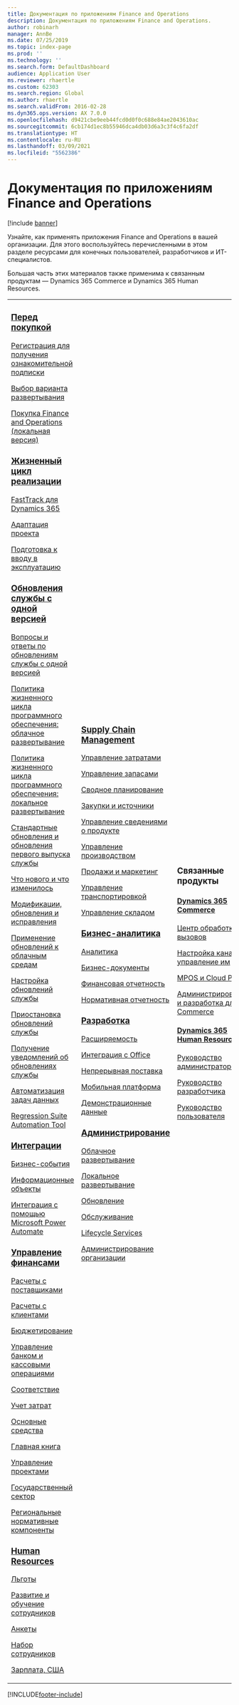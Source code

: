 ```yaml
---
title: Документация по приложениям Finance and Operations
description: Документация по приложениям Finance and Operations.
author: robinarh
manager: AnnBe
ms.date: 07/25/2019
ms.topic: index-page
ms.prod: ''
ms.technology: ''
ms.search.form: DefaultDashboard
audience: Application User
ms.reviewer: rhaertle
ms.custom: 62303
ms.search.region: Global
ms.author: rhaertle
ms.search.validFrom: 2016-02-28
ms.dyn365.ops.version: AX 7.0.0
ms.openlocfilehash: d9421cbe9eeb44fcd0d0f0c688e84ae2043610ac
ms.sourcegitcommit: 6cb174d1ec8b55946dca4db03d6a3c3f4c6fa2df
ms.translationtype: HT
ms.contentlocale: ru-RU
ms.lasthandoff: 03/09/2021
ms.locfileid: "5562386"
---
```

# <a name="finance-and-operations-application-documentation"></a>Документация по приложениям Finance and Operations

[!include [banner](includes/banner.md)]

Узнайте, как применять приложения Finance and Operations в вашей организации. Для этого воспользуйтесь перечисленными в этом разделе ресурсами для конечных пользователей, разработчиков и ИТ-специалистов. 

Большая часть этих материалов также применима к связанным продуктам — Dynamics 365 Commerce и Dynamics 365 Human Resources. 

<table>
<colgroup>
<col width="33%" />
<col width="33%" />
<col width="33%" />
</colgroup>
<tbody>
<tr class="odd">
<td>
<h3><a href="get-started/before-you-buy.md">Перед покупкой</a></h3>
<p><a href="../dev-itpro/dev-tools/sign-up-preview-subscription.md">Регистрация для получения ознакомительной подписки</a></p>
 <p><a href="../dev-itpro/deployment/choose-deployment-type.md">Выбор варианта развертывания</a></p>
 <p><a href="get-started/purchase-on-premises.md">Покупка Finance and Operations (локальная версия)</a></p>

<h3><a href="imp-lifecycle/implementation-lifecycle.md">Жизненный цикл реализации</a></h3>
<p><a href="get-started/fasttrack-dynamics-365-overview.md">FastTrack для Dynamics 365</a></p>
<p><a href="imp-lifecycle/onboard.md">Адаптация проекта</a></p>
<p><a href="imp-lifecycle/prepare-go-live.md">Подготовка к вводу в эксплуатацию</a></p>

<h3><a href="../dev-itpro/lifecycle-services/oneversion-overview.md">Обновления службы с одной версией</a></h3>
<p><a href="get-started/one-version.md">Вопросы и ответы по обновлениям службы с одной версией</a></p>
<p><a href="../dev-itpro/migration-upgrade/versions-update-policy.md">Политика жизненного цикла программного обеспечения: облачное развертывание</a></p>
<p><a href="../dev-itpro/migration-upgrade/on-prem-version-update-policy.md">Политика жизненного цикла программного обеспечения: локальное развертывание</a></p>
<p><a href="get-started/public-preview-releases.md">Стандартные обновления и обновления первого выпуска службы</a></p>
<p><a href="get-started/whats-new-changed.md">Что нового и что изменилось</a></p>
<p><a href="../dev-itpro/migration-upgrade/upgrade-home-page.md">Модификации, обновления и исправления</a></p>
<p><a href="../dev-itpro/deployment/apply-deployable-package-system.md">Применение обновлений к облачным средам</a></p>
<p><a href="../dev-itpro/lifecycle-services/configure-service-updates.md">Настройка обновлений службы</a></p>
<p><a href="../dev-itpro/lifecycle-services/pause-service-updates.md">Приостановка обновлений службы</a></p>
<p><a href="../dev-itpro/lifecycle-services/notifications-service-updates.md">Получение уведомлений об обновлениях службы</a></p>
<p><a href="../dev-itpro/data-entities/data-task-automation.md">Автоматизация задач данных</a></p>
<p><a href="../dev-itpro/lifecycle-services/using-task-guides-and-bpm-to-create-user-acceptance-tests.md">Regression Suite Automation Tool</a></p>

<h3><a href="../dev-itpro/data-entities/integration-overview.md">Интеграции</a></h3>
<p><a href="../dev-itpro/business-events/home-page.md">Бизнес-события</a></p>
<p><a href="../dev-itpro/data-entities/data-entities.md">Информационные объекты</a></p>
<p><a href="../dev-itpro/data-entities/fin-ops-connector.md">Интеграция с помощью Microsoft Power Automate</a></p>

<h3><a href="../../finance/index.md">Управление финансами</a></h3>
<p><a href="../../finance/accounts-payable/accounts-payable.md">Расчеты с поставщиками</a></p>
<p><a href="../../finance/accounts-receivable/accounts-receivable.md">Расчеты с клиентами</a></p>
<p><a href="../../finance/budgeting/budgeting-overview.md">Бюджетирование</a></p>
<p><a href="../../finance/cash-bank-management/cash-bank-management.md">Управление банком и кассовыми операциями</a></p>
<p><a href="../../finance/general-ledger/audit-policy-rules.md">Соответствие</a></p>
<p><a href="../../finance/cost-accounting/cost-accounting-home-page.md">Учет затрат</a></p>
<p><a href="../../finance/fixed-assets/fixed-assets.md">Основные средства</a></p>
<p><a href="../../finance/general-ledger/general-ledger.md">Главная книга</a></p>
<p><a href="../../finance/project-management/overview-project-management-accounting.md">Управление проектами</a></p>
<p><a href="../../finance/public-sector/public-sector-functionality.md">Государственный сектор</a></p>
<p><a href="../dev-itpro/lcs-solutions/country-region.md">Региональные нормативные компоненты</a></p>

<h3><a href="hr/hr-landing-page.md">Human Resources</a></h3>
<p><a href="../../human-resources/hr-benefits-manage-program.md">Льготы</a></p>
<p><a href="../../human-resources/hr-develop-performance-management-overview.md">Развитие и обучение сотрудников</a></p>
<p><a href="../../human-resources/hr-learning-questionnaires.md">Анкеты</a></p>
<p><a href="hr/manage-recruiting-process.md">Набор сотрудников</a></p>
<p><a href="hr/localizations/noam-usa-payroll.md">Зарплата, США</a></p>

</td>
<td>
<h3><a href="../../supply-chain/index.md">Supply Chain Management</a></h3>
<p><a href="../../supply-chain/cost-management/costing-sheets.md">Управление затратами</a></p>
<p><a href="../../supply-chain/inventory/inventory-home-page.md">Управление запасами</a></p>
<p><a href="../../supply-chain/master-planning/master-plans.md">Сводное планирование</a></p>
<p><a href="../../supply-chain/procurement/procurement-sourcing-overview.md">Закупки и источники</a></p>
<p><a href="../../supply-chain/pim/product-information.md">Управление сведениями о продукте</a></p>
<p><a href="../../supply-chain/production-control/production-process-overview.md">Управление производством</a></p>
<p><a href="../../supply-chain/sales-marketing/overview-sales-marketing.md">Продажи и маркетинг</a></p>
<p><a href="../../supply-chain/transportation/transportation-management-overview.md">Управление транспортировкой</a></p>
<p><a href="../../supply-chain/warehousing/warehouse-configuration.md">Управление складом</a></p>


<h3><a href="../dev-itpro/analytics/bi-reporting-home-page.md">Бизнес-аналитика</a></h3>
<p><a href="../dev-itpro/analytics/analytics.md">Аналитика</a></p>
 <p><a href="../dev-itpro/analytics/document-reporting-services.md">Бизнес-документы</a></p>
<p><a href="../dev-itpro/analytics/financial-reporting-intro.md">Финансовая отчетность</a></p>
<p><a href="../dev-itpro/analytics/general-electronic-reporting.md">Нормативная отчетность</a></p>



<h3><a href="../dev-itpro/dev-tools/developer-home-page.md">Разработка</h3>
<p><a href="../dev-itpro/extensibility/extensibility-home-page.md">Расширяемость</a></p>
<p><a href="../dev-itpro/office-integration/office-integration.md">Интеграция с Office</a></p>
<p><a href="../dev-itpro/dev-tools/continuous-delivery-home-page.md">Непрерывная поставка</a></p>
<p><a href="../dev-itpro/mobile-apps/platform/mobile-platform-home-page.md">Мобильная платформа</a></p>
<p><a href="get-started/demo-data.md">Демонстрационные данные</a></p>

<h3><a href="../dev-itpro/sysadmin/system-administration-home-page.md">Администрирование</h3>
<p><a href="../dev-itpro/deployment/cloud-deployment-overview.md">Облачное развертывание</a></p>
<p><a href="../dev-itpro/deployment/on-premises-deployment-landing-page.md">Локальное развертывание</a></p>
<p><a href="../dev-itpro/migration-upgrade/upgrade-home-page.md">Обновление</a></p>
<p><a href="../dev-itpro/dev-tools/continuous-delivery-home-page.md#servicing">Обслуживание</a></p>
<p><a href="../dev-itpro/lifecycle-services/lcs.md">Lifecycle Services</a></p>
<p><a href="organization-administration/organization-administration-home-page.md">Администрирование организации</a></p>
</td>
<td>
<h3>Связанные продукты</h3>
<h4><a href="../../retail/index.md">Dynamics 365 Commerce</a></h4>
<p><a href="../../retail/call-center-functionality.md">Центр обработки вызовов</p>
<p><a href="../../retail/define-maintain-retail-channels.md">Настройка канала и управление им</p>
<p><a href="../../retail/retail-peripherals-overview.md">MPOS и Cloud POS</p>
<p><a href="../../retail/dev-itpro/dev-retail-home-page.md">Администрирование и разработка для Commerce</p>

<h4><a href="../../human-resources/hr-welcome.md">Dynamics 365 Human Resources</a></h4>
<p><a href="../../human-resources/hr-admin-overview.md">Руководство администратора</a></p>
<p><a href="../../human-resources/hr-developer-overview.md">Руководство разработчика</a></p>
<p><a href="../../human-resources/hr-hrpro-overview.md">Руководство пользователя</a></p>


</td>
</tr>

</tbody>
</table>


[!INCLUDE[footer-include](../../includes/footer-banner.md)]